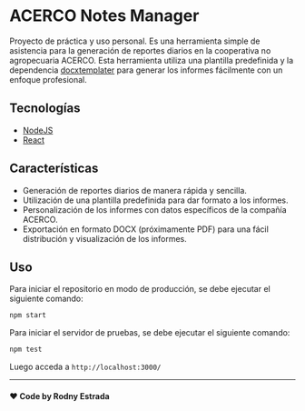 # ACERCO Notes Manager

Proyecto de práctica y uso personal.
Es una herramienta simple de asistencia para la generación de reportes diarios en la cooperativa no agropecuaria ACERCO. 
Esta herramienta utiliza una plantilla predefinida y la dependencia [docxtemplater](https://github.com/open-xml-templating/docxtemplater) para generar los informes fácilmente con un enfoque profesional.

## Tecnologías

- [NodeJS](https://nodejs.org/)
- [React](https://reactjs.org/)

## Características

- Generación de reportes diarios de manera rápida y sencilla.
- Utilización de una plantilla predefinida para dar formato a los informes.
- Personalización de los informes con datos específicos de la compañía ACERCO.
- Exportación en formato DOCX (próximamente PDF) para una fácil distribución y visualización de los informes.


## Uso

Para iniciar el repositorio en modo de producción, se debe ejecutar el siguiente comando:

```bash
npm start
```

Para iniciar el servidor de pruebas, se debe ejecutar el siguiente comando:

```bash
npm test
```

Luego acceda a `http://localhost:3000/`


---
#### ♥️ Code by Rodny Estrada